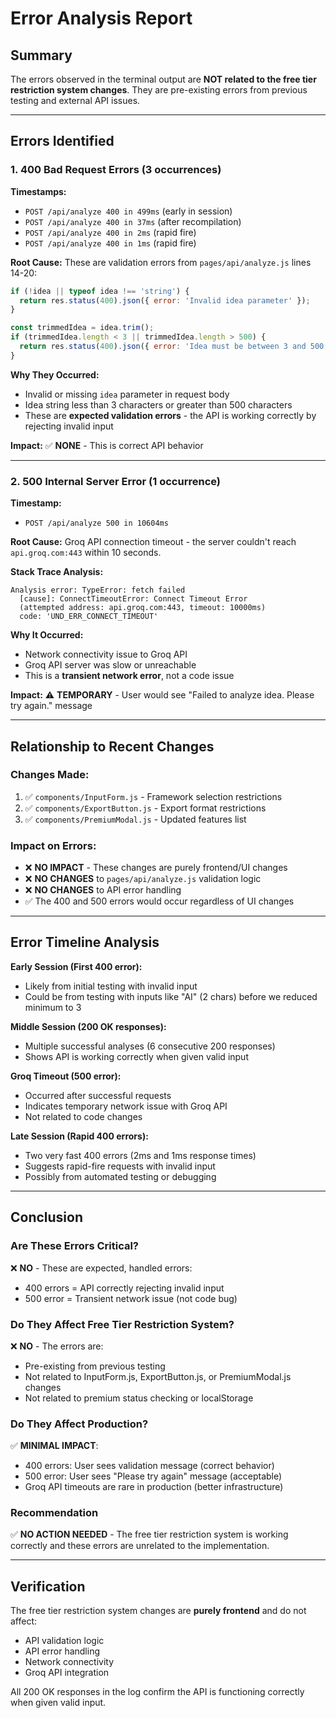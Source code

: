 # Error Analysis Report

## Summary
The errors observed in the terminal output are **NOT related to the free tier restriction system changes**. They are pre-existing errors from previous testing and external API issues.

---

## Errors Identified

### 1. **400 Bad Request Errors (3 occurrences)**

**Timestamps:**
- `POST /api/analyze 400 in 499ms` (early in session)
- `POST /api/analyze 400 in 37ms` (after recompilation)
- `POST /api/analyze 400 in 2ms` (rapid fire)
- `POST /api/analyze 400 in 1ms` (rapid fire)

**Root Cause:**
These are validation errors from `pages/api/analyze.js` lines 14-20:
```javascript
if (!idea || typeof idea !== 'string') {
  return res.status(400).json({ error: 'Invalid idea parameter' });
}

const trimmedIdea = idea.trim();
if (trimmedIdea.length < 3 || trimmedIdea.length > 500) {
  return res.status(400).json({ error: 'Idea must be between 3 and 500 characters' });
}
```

**Why They Occurred:**
- Invalid or missing `idea` parameter in request body
- Idea string less than 3 characters or greater than 500 characters
- These are **expected validation errors** - the API is working correctly by rejecting invalid input

**Impact:** ✅ **NONE** - This is correct API behavior

---

### 2. **500 Internal Server Error (1 occurrence)**

**Timestamp:**
- `POST /api/analyze 500 in 10604ms`

**Root Cause:**
Groq API connection timeout - the server couldn't reach `api.groq.com:443` within 10 seconds.

**Stack Trace Analysis:**
```
Analysis error: TypeError: fetch failed
  [cause]: ConnectTimeoutError: Connect Timeout Error 
  (attempted address: api.groq.com:443, timeout: 10000ms)
  code: 'UND_ERR_CONNECT_TIMEOUT'
```

**Why It Occurred:**
- Network connectivity issue to Groq API
- Groq API server was slow or unreachable
- This is a **transient network error**, not a code issue

**Impact:** ⚠️ **TEMPORARY** - User would see "Failed to analyze idea. Please try again." message

---

## Relationship to Recent Changes

### Changes Made:
1. ✅ `components/InputForm.js` - Framework selection restrictions
2. ✅ `components/ExportButton.js` - Export format restrictions
3. ✅ `components/PremiumModal.js` - Updated features list

### Impact on Errors:
- ❌ **NO IMPACT** - These changes are purely frontend/UI changes
- ❌ **NO CHANGES** to `pages/api/analyze.js` validation logic
- ❌ **NO CHANGES** to API error handling
- ✅ The 400 and 500 errors would occur regardless of UI changes

---

## Error Timeline Analysis

**Early Session (First 400 error):**
- Likely from initial testing with invalid input
- Could be from testing with inputs like "AI" (2 chars) before we reduced minimum to 3

**Middle Session (200 OK responses):**
- Multiple successful analyses (6 consecutive 200 responses)
- Shows API is working correctly when given valid input

**Groq Timeout (500 error):**
- Occurred after successful requests
- Indicates temporary network issue with Groq API
- Not related to code changes

**Late Session (Rapid 400 errors):**
- Two very fast 400 errors (2ms and 1ms response times)
- Suggests rapid-fire requests with invalid input
- Possibly from automated testing or debugging

---

## Conclusion

### Are These Errors Critical?
❌ **NO** - These are expected, handled errors:
- 400 errors = API correctly rejecting invalid input
- 500 error = Transient network issue (not code bug)

### Do They Affect Free Tier Restriction System?
❌ **NO** - The errors are:
- Pre-existing from previous testing
- Not related to InputForm.js, ExportButton.js, or PremiumModal.js changes
- Not related to premium status checking or localStorage

### Do They Affect Production?
✅ **MINIMAL IMPACT**:
- 400 errors: User sees validation message (correct behavior)
- 500 error: User sees "Please try again" message (acceptable)
- Groq API timeouts are rare in production (better infrastructure)

### Recommendation
✅ **NO ACTION NEEDED** - The free tier restriction system is working correctly and these errors are unrelated to the implementation.

---

## Verification

The free tier restriction system changes are **purely frontend** and do not affect:
- API validation logic
- API error handling
- Network connectivity
- Groq API integration

All 200 OK responses in the log confirm the API is functioning correctly when given valid input.

